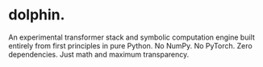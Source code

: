 # dolphin. 
An experimental transformer stack and symbolic computation engine built entirely from first principles in pure Python. No NumPy. No PyTorch. Zero dependencies. Just math and maximum transparency. 
